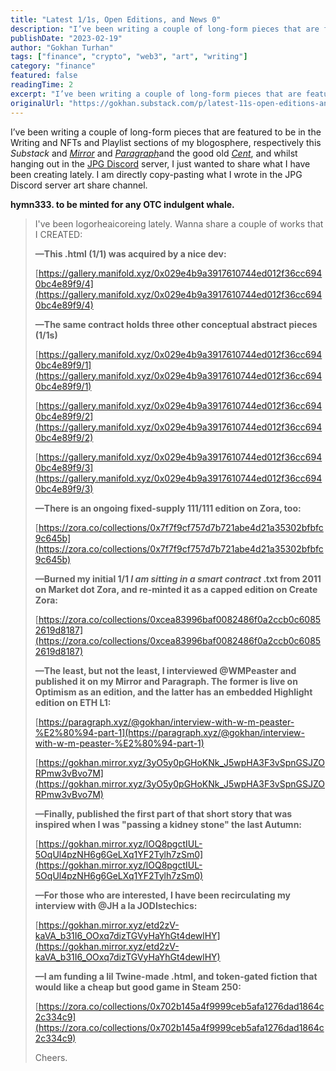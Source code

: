 ```yaml
---
title: "Latest 1/1s, Open Editions, and News 0"
description: "I’ve been writing a couple of long-form pieces that are featured to be in the Writing and NFTs and Playlist sections of my blogosphere, respectively this Substack and [Mirror](https://gokhan."
publishDate: "2023-02-19"
author: "Gokhan Turhan"
tags: ["finance", "crypto", "web3", "art", "writing"]
category: "finance"
featured: false
readingTime: 2
excerpt: "I’ve been writing a couple of long-form pieces that are featured to be in the Writing and NFTs and Playlist sections of my blogosphere, respectively this Substack and Mirror"
originalUrl: "https://gokhan.substack.com/p/latest-11s-open-editions-and-news-0"
---
```


I’ve been writing a couple of long-form pieces that are featured to be in the Writing and NFTs and Playlist sections of my blogosphere, respectively this *Substack* and *[Mirror](https://gokhan.mirror.xyz)* and *[Paragraph](https://paragraph.xyz/@gokhan)*[](https://paragraph.xyz/@gokhan)and the good old *[Cent](https://beta.cent.co/goekhanturhan/)*, and whilst hanging out in the [JPG Discord](https://discord.gg/curatejpg) server, I just wanted to share what I have been creating lately. I am directly copy-pasting what I wrote in the JPG Discord server art share channel.

**hymn333. to be minted for any OTC indulgent whale.**

>
> I've been logorheaicoreing lately. Wanna share a couple of works that I CREATED:
>
> **—This .html (1/1) was acquired by a nice dev:**
>
> [https://gallery.manifold.xyz/0x029e4b9a3917610744ed012f36cc6940bc4e89f9/4](https://gallery.manifold.xyz/0x029e4b9a3917610744ed012f36cc6940bc4e89f9/4)
>
> **—The same contract holds three other conceptual abstract pieces (1/1s)**
>
> [https://gallery.manifold.xyz/0x029e4b9a3917610744ed012f36cc6940bc4e89f9/1](https://gallery.manifold.xyz/0x029e4b9a3917610744ed012f36cc6940bc4e89f9/1)
>
> [https://gallery.manifold.xyz/0x029e4b9a3917610744ed012f36cc6940bc4e89f9/2](https://gallery.manifold.xyz/0x029e4b9a3917610744ed012f36cc6940bc4e89f9/2)
>
> [https://gallery.manifold.xyz/0x029e4b9a3917610744ed012f36cc6940bc4e89f9/3](https://gallery.manifold.xyz/0x029e4b9a3917610744ed012f36cc6940bc4e89f9/3)
>
> **—There is an ongoing fixed-supply 111/111 edition on Zora, too:**
>
> [https://zora.co/collections/0x7f7f9cf757d7b721abe4d21a35302bfbfc9c645b](https://zora.co/collections/0x7f7f9cf757d7b721abe4d21a35302bfbfc9c645b)
>
> **—Burned my initial 1/1 *****I am sitting in a smart contract***** .txt from 2011 on Market dot Zora, and re-minted it as a capped edition on Create Zora:**
>
> [https://zora.co/collections/0xcea83996baf0082486f0a2ccb0c60852619d8187](https://zora.co/collections/0xcea83996baf0082486f0a2ccb0c60852619d8187)
>
> **—The least, but not the least, I interviewed @WMPeaster and published it on my Mirror and Paragraph. The former is live on Optimism as an edition, and the latter has an embedded Highlight edition on ETH L1:**
>
> [https://paragraph.xyz/@gokhan/interview-with-w-m-peaster-%E2%80%94-part-1](https://paragraph.xyz/@gokhan/interview-with-w-m-peaster-%E2%80%94-part-1)
>
> [https://gokhan.mirror.xyz/3yO5y0pGHoKNk_J5wpHA3F3vSpnGSJZORPmw3vBvo7M](https://gokhan.mirror.xyz/3yO5y0pGHoKNk_J5wpHA3F3vSpnGSJZORPmw3vBvo7M)
>
> **—Finally, published the first part of that short story that was inspired when I was "passing a kidney stone" the last Autumn:**
>
> [https://gokhan.mirror.xyz/lOQ8pgctIUL-5OqUl4pzNH6g6GeLXq1YF2Tylh7zSm0](https://gokhan.mirror.xyz/lOQ8pgctIUL-5OqUl4pzNH6g6GeLXq1YF2Tylh7zSm0)
>
> **—For those who are interested, I have been recirculating my interview with @JH a la JODIstechics:**
>
> [https://gokhan.mirror.xyz/etd2zV-kaVA_b31I6_OOxq7dizTGVyHaYhGt4dewlHY](https://gokhan.mirror.xyz/etd2zV-kaVA_b31I6_OOxq7dizTGVyHaYhGt4dewlHY)
>
> **—I am funding a lil Twine-made .html, and token-gated fiction that would like a cheap but good game in Steam 250:**
>
> [https://zora.co/collections/0x702b145a4f9999ceb5afa1276dad1864c2c334c9](https://zora.co/collections/0x702b145a4f9999ceb5afa1276dad1864c2c334c9)
>
> Cheers.
>